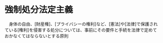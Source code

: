 # 強制処分法定主義
　身体の自由、[財産権]、[プライバシーの権利]など、[憲法]や[法律]で保護されている[権利]を侵害する処分については、事前にその要件と手続を法律で定めておかなくてはならないとする原則
